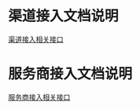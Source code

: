 # 渠道接入文档说明

[渠道接入相关接口](https://github.com/huoyanyun/huoyan-sdk/wiki/%E6%B8%A0%E9%81%93%E6%8E%A5%E5%85%A5%E7%9B%B8%E5%85%B3%E6%8E%A5%E5%8F%A3)


# 服务商接入文档说明

[服务商接入相关接口](https://github.com/huoyanyun/huoyan-sdk/wiki/%E6%9C%8D%E5%8A%A1%E5%95%86%E6%8E%A5%E5%85%A5%E7%9B%B8%E5%85%B3%E6%8E%A5%E5%8F%A3)
 

